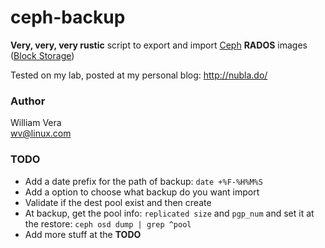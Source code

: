 # ceph-backup

**Very, very, very rustic** script to export and import [Ceph](http://ceph.com/) **RADOS** images ([Block Storage](http://docs.ceph.com/docs/master/rbd/rbd/))

Tested on my lab, posted at my personal blog:
http://nubla.do/

### Author

William Vera   
<wv@linux.com>

### TODO
* Add a date prefix for the path of backup: `date +%F-%H%M%S`
* Add a option to choose what backup do you want import
* Validate if the dest pool exist and then create
* At backup, get the pool info: `replicated size` and `pgp_num` and set it at the restore: `ceph osd dump | grep ^pool`
* Add more stuff at the **TODO**
